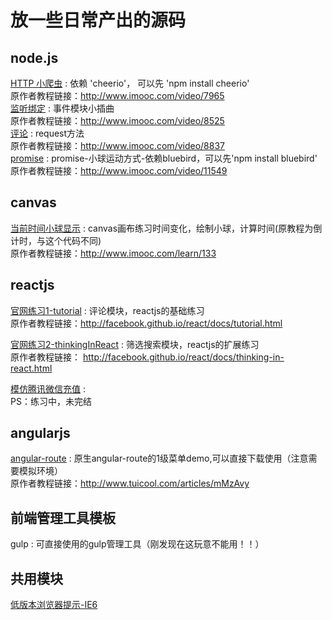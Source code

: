 放一些日常产出的源码
======

## node.js 
[HTTP 小爬虫](node/crawler.js) : 依赖 'cheerio'， 可以先 'npm install cheerio'<br/>
原作者教程链接：<http://www.imooc.com/video/7965><br/>
[监听绑定](node/event.js) : 事件模块小插曲<br/>
原作者教程链接：<http://www.imooc.com/video/8525><br/>
[评论](node/comments.js) : request方法<br/>
原作者教程链接：<http://www.imooc.com/video/8837><br/>
[promise](node/promise/ball.html) : promise-小球运动方式-依赖bluebird，可以先'npm install bluebird'<br/>
原作者教程链接：<http://www.imooc.com/video/11549><br/>


## canvas 
[当前时间小球显示](canvas/) : canvas画布练习时间变化，绘制小球，计算时间(原教程为倒计时，与这个代码不同) <br/>
原作者教程链接：<http://www.imooc.com/learn/133>
  

## reactjs
[官网练习1-tutorial](reactjs/tutorial.html) : 评论模块，reactjs的基础练习 <br/>
原作者教程链接：<http://facebook.github.io/react/docs/tutorial.html>

[官网练习2-thinkingInReact](reactjs/thinkingInReact.html) : 筛选搜索模块，reactjs的扩展练习 <br/>
原作者教程链接： <http://facebook.github.io/react/docs/thinking-in-react.html>

[模仿腾讯微信充值](reactjs/TencentPay/) : <br/>
PS：练习中，未完结


## angularjs 
[angular-route](angularjs/angular-route/) : 原生angular-route的1级菜单demo,可以直接下载使用（注意需要模拟环境） <br/>
原作者教程链接：<http://www.tuicool.com/articles/mMzAvy>

## 前端管理工具模板
gulp : 可直接使用的gulp管理工具（刚发现在这玩意不能用！！） <br/>


## 共用模块
[低版本浏览器提示-IE6](demo/LOWIEPROMPT.md) <br/>
